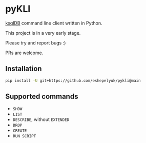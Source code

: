 # pyKLI

[ksqlDB](https://ksqldb.io/) command line client written in Python.

This project is in a very early stage. 

Please try and report bugs :)

PRs are welcome.

## Installation

```sh
pip install -U git+https://github.com/eshepelyuk/pykli@main
```

## Supported commands

* `SHOW` 
* `LIST`
* `DESCRIBE`, without `EXTENDED`
* `DROP`
* `CREATE`
* `RUN SCRIPT`

